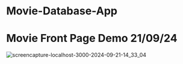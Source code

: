 # Movie-Database-App
# Movie Front Page Demo 21/09/24
![screencapture-localhost-3000-2024-09-21-14_33_04](https://github.com/user-attachments/assets/e9bad8ce-6fc0-421e-8ec8-556e972dc10b)
